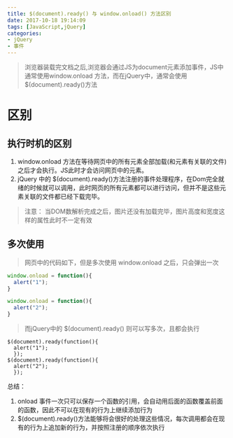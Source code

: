 ```yaml
---
title: $(document).ready() 与 window.onload() 方法区别
date: 2017-10-18 19:14:09
tags: [JavaScript,jQuery]
categories:
- jQuery
- 事件
---
```


> 浏览器装载完文档之后,浏览器会通过JS为document元素添加事件，JS中通常使用window.onload 方法，而在jQuery中，通常会使用$(document).ready()方法

# 区别

## 执行时机的区别
1. window.onload 方法在等待网页中的所有元素全部加载(和元素有关联的文件)之后才会执行。JS此时才会访问网页中的元素。
2. jQuery 中的 $(document).ready()方法注册的事件处理程序，在Dom完全就绪的时候就可以调用，此时网页的所有元素都可以进行访问，但并不是这些元素关联的文件都已经下载完毕。

> 注意： 当DOM数解析完成之后，图片还没有加载完毕，图片高度和宽度这样的属性此时不一定有效

## 多次使用
> 网页中的代码如下，但是多次使用 window.onload 之后，只会弹出一次

```JavaScript
window.onload = function(){
  alert("1");
}

window.onload = function(){
  alert("2");
}

```

> 而jQuery中的 $(document).ready() 则可以写多次，且都会执行

```jQuery
$(document).ready(function(){
  alert("1");
  });
$(document).ready(function(){
  alert("2");
  });
```

总结：
1. onload 事件一次只可以保存一个函数的引用，会自动用后面的函数覆盖前面的函数，因此不可以在现有的行为上继续添加行为
2. $(document).ready()方法能够将会很好的处理这些情况，每次调用都会在现有的行为上追加新的行为，并按照注册的顺序依次执行

<!-- more -->
